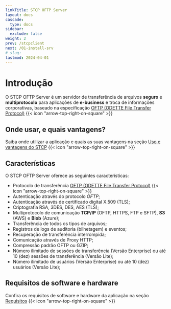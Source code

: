 ```yaml
---
linkTitle: STCP OFTP Server
layout: docs
cascade:
  type: docs
sidebar:
  exclude: false
weight: 2
prev: /stcpclient
next: /01-install-srv
# slug:
lastmod: 2024-04-01
---
```

# Introdução

O STCP OFTP Server é um servidor de transferência de arquivos **seguro** e **multiprotocolo** para aplicações de **e-business** e troca de informações corporativas, baseado na especificação <a href="/utils/protocols/#oftp" target="_blank">OFTP (ODETTE File Transfer Protocol)</a> {{< icon "arrow-top-right-on-square" >}} &nbsp;
## Onde usar, e quais vantagens?

Saiba onde utilizar a aplicação e quais as suas vantagens na seção <a href="/utils/advantages" target="_blank">Uso e vantagens do STCP</a> {{< icon "arrow-top-right-on-square" >}}

## Características

O STCP OFTP Server oferece as seguintes características:

* Protocolo de transferência <a href="/utils/protocols/#oftp" target="_blank">OFTP (ODETTE File Transfer Protocol)</a> {{< icon "arrow-top-right-on-square" >}} &nbsp;
* Autenticação através do protocolo *OFTP*;
* Autenticação através de certificado digital X.509 (TLS);
* Criptografia RSA, 3DES, DES, AES (TLS);
* Multiprotocolo de comunicação **TCP/IP** (OFTP, HTTPS, FTP e SFTP), **S3** (AWS) e **Blob** (Azure);
* Transferência de todos os tipos de arquivos;
* Registros de logs de auditoria (bilhetagem) e eventos;
* Recuperação de transferência interrompida;
* Comunicação através de Proxy HTTP;
* Compressão padrão OFTP ou GZIP;
* Número ilimitado de sessões de transferência (Versão Enterprise) ou até 10 (dez) sessões de transferência (Versão Lite);
* Número ilimitado de usuários (Versão Enterprise) ou até 10 (dez) usuários (Versão Lite);
<!-- * Versões Windows NT/2000/2003/XP -->

## Requisitos de software e hardware

Confira os requisitos de software e hardware da aplicação na seção <a href="/utils/requirements/" target="_blank">Requisitos</a> {{< icon "arrow-top-right-on-square" >}} &nbsp;


